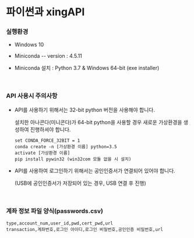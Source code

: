 # 파이썬과 xingAPI



### 실행환경

- Windows 10

- Miniconda -- version : 4.5.11

- Miniconda 설치 : Python 3.7 & Windows 64-bit (exe installer)

  ​


### API 사용시 주의사항

- API를 사용하기 위해서는 32-bit python 버전을 사용해야 합니다.

  설치한 아나콘다(미니콘다)가 64-bit python을 사용할 경우 새로운 가상환경을 생성하여 진행하셔야 합니다.

  ```
  set CONDA_FORCE_32BIT = 1
  conda create -n [가상환경 이름] python=3.5
  activate [가상환경 이름]
  pip install pywin32 (win32com 모듈 없을 시 설치)
  ```


- API를 사용하여 로그인하기 위해서는 공인인증서가 연결되어 있어야 합니다.

  (USB에 공인인증서가 저장되어 있는 경우, USB 연결 후 진행)

  ​

### 계좌 정보 파일 양식(passwords.csv)

```
type,account_num,user_id,pwd,cert_pwd,url
transaction,계좌번호,로그인 아이디,로그인 비밀번호,공인인증 비밀번호,url
```
